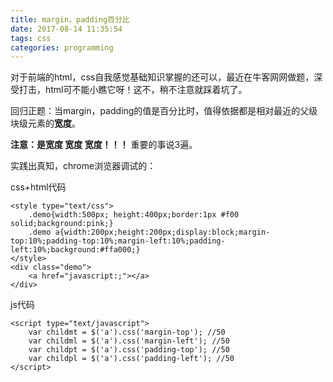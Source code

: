 ```yaml
---
title: margin，padding百分比
date: 2017-08-14 11:35:54
tags: css
categories: programming
---
```


对于前端的html，css自我感觉基础知识掌握的还可以，最近在牛客网网做题，深受打击，html可不能小瞧它呀！这不，稍不注意就踩着坑了。

回归正题：当margin，padding的值是百分比时，值得依据都是相对最近的父级块级元素的**宽度**。

**注意：是宽度 宽度 宽度！！！** 重要的事说3遍。

<!-- more -->

实践出真知，chrome浏览器调试的：

css+html代码

    <style type="text/css">
    	.demo{width:500px; height:400px;border:1px #f00 solid;background:pink;}
    	.demo a{width:200px;height:200px;display:block;margin-top:10%;padding-top:10%;margin-left:10%;padding-left:10%;background:#ffa000;}
    </style>
    <div class="demo">
    	<a href="javascript:;"></a>
    </div>

js代码

    <script type="text/javascript">
     	var childmt = $('a').css('margin-top'); //50
     	var childml = $('a').css('margin-left'); //50
     	var childpt = $('a').css('padding-top'); //50
     	var childpl = $('a').css('padding-left'); //50
    </script>

    

